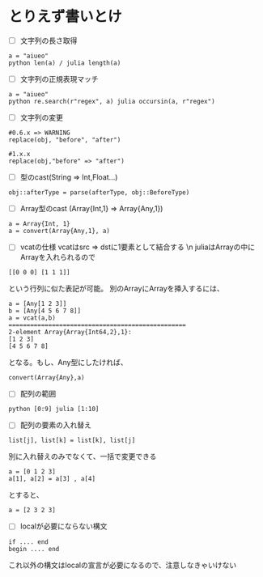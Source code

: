 # とりえず書いとけ
- [ ] 文字列の長さ取得
```
a = "aiueo"
python len(a) / julia length(a)
```

- [ ] 文字列の正規表現マッチ
```
a = "aiueo"
python re.search(r"regex", a) julia occursin(a, r"regex")
```

- [ ] 文字列の変更
```
#0.6.x => WARNING
replace(obj, "before", "after")

#1.x.x
replace(obj,"before" => "after")
```

- [ ] 型のcast(String => Int,Float...)
```
obj::afterType = parse(afterType, obj::BeforeType)
```

- [ ] Array型のcast (Array{Int,1} => Array{Any,1})
```
a = Array{Int, 1}
a = convert(Array{Any,1}, a)
```

- [ ] vcatの仕様
vcatはsrc => dstに1要素として結合する \n
juliaはArrayの中にArrayを入れられるので
```
[[0 0 0] [1 1 1]]
```
という行列に似た表記が可能。
別のArrayにArrayを挿入するには、
```
a = [Any[1 2 3]]
b = [Any[4 5 6 7 8]]
a = vcat(a,b)
=================================================
2-element Array{Array{Int64,2},1}:
[1 2 3]
[4 5 6 7 8]
```
となる。もし、Any型にしたければ、
```
convert(Array{Any},a)
```

- [ ] 配列の範囲
```
python [0:9] julia [1:10]
```

- [ ] 配列の要素の入れ替え
```
list[j], list[k] = list[k], list[j]
```
別に入れ替えのみでなくて、一括で変更できる
```
a = [0 1 2 3]
a[1], a[2] = a[3] , a[4]
```
とすると、
```
a = [2 3 2 3]
```

- [ ] localが必要にならない構文
```
if .... end
begin .... end
```
これ以外の構文はlocalの宣言が必要になるので、注意しなきゃいけない
